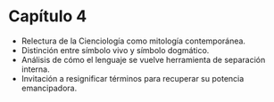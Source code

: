 # Capítulo 4

- Relectura de la Cienciología como mitología contemporánea.
- Distinción entre símbolo vivo y símbolo dogmático.
- Análisis de cómo el lenguaje se vuelve herramienta de separación interna.
- Invitación a resignificar términos para recuperar su potencia emancipadora.
